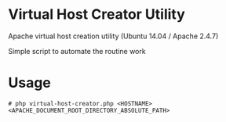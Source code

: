 # Virtual Host Creator Utility
Apache virtual host creation utility (Ubuntu 14.04 / Apache 2.4.7)

Simple script to automate the routine work

# Usage
```
# php virtual-host-creator.php <HOSTNAME> <APACHE_DOCUMENT_ROOT_DIRECTORY_ABSOLUTE_PATH>
```
